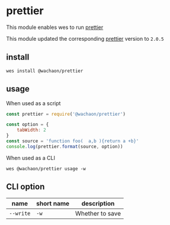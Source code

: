 # prettier
This module enables wes to run [prettier](https://github.com/prettier/prettier)

This module updated the corresponding [prettier](https://github.com/prettier/prettier) version to `2.0.5`

## install

```
wes install @wachaon/prettier
```

## usage

When used as a script

```javascript
const prettier = require('@wachaon/prettier')

const option = {
    tabWidth: 2
}
const source = 'function foo(  a,b ){return a +b}'
console.log(prettier.format(source, option))
```

When used as a CLI
```shell
wes @wachaon/prettier usage -w
```

## CLI option

| name      | short name | description     |
|-----------|------------|-----------------|
| `--write` | `-w`       | Whether to save |
